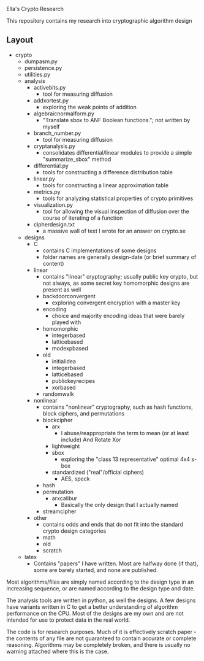 Ella's Crypto Research

This repository contains my research into cryptographic algorithm design

Layout
----
- crypto
    - dumpasm.py
    - persistence.py
    - utilities.py    
    - analysis 
        - activebits.py
            - tool for measuring diffusion
        - addxortest.py
            - exploring the weak points of addition
        - algebraicnormalform.py
            - "Translate sbox to ANF Boolean functions."; not written by myself
        - branch_number.py
            - tool for measuring diffusion
        - cryptanalysis.py
            - consolidates differential/linear modules to provide a simple "summarize_sbox" method
        - differential.py
            - tools for constructing a difference distribution table
        - linear.py
            - tools for constructing a linear approximation table
        - metrics.py
            - tools for analyzing statistical properties of crypto primitives
        - visualization.py
            - tool for allowing the visual inspection of diffusion over the course of iterating of a function
        - cipherdesign.txt
            - a massive wall of text I wrote for an answer on crypto.se
    - designs            
        - C
            - contains C implementations of some designs
            - folder names are generally design-date (or brief summary of content)   
        - linear
            - contains "linear" cryptography; usually public key crypto, but not always, as some secret key homomorphic designs are present as well 
            - backdoorconvergent
                - exploring convergent encryption with a master key
            - encoding
                - choice and majority encoding ideas that were barely played with
            - homomorphic                    
                - integerbased
                - latticebased                       
                - modexpbased
             - old
                 - initialidea
                 - integerbased
                 - latticebased
                 - publickeyrecipes
                 - xorbased                
            - randomwalk
        - nonlinear
            - contains "nonlinear" cryptography, such as hash functions, block ciphers, and permutations
            - blockcipher
                - arx
                    - I abuse/reappropriate the term to mean (or at least include) And Rotate Xor
                - lightweight
                - sbox
                    - exploring the "class 13 representative" optimal 4x4 s-box
                - standardized ("real"/official ciphers)
                    - AES, speck                                     
            - hash             
            - permutation
                - arxcalibur
                    - Basically the only design that I actually named
            - streamcipher
        - other
            - contains odds and ends that do not fit into the standard crypto design categories    
            - math
            - old
            - scratch           
    - latex
        - Contains "papers" I have written. Most are halfway done (if that), some are barely started, and none are published.
           

Most algorithms/files are simply named according to the design type in an increasing sequence, or are named according to the design type and date.
    
The analysis tools are written in python, as well the designs. A few designs have variants written in C to get a better understanding of algorithm performance on the CPU.
Most of the designs are my own and are not intended for use to protect data in the real world. 

The code is for research purposes. Much of it is effectively scratch paper - the contents of any file are not guaranteed to contain accurate or complete reasoning. Algorithms may be completely broken, and there is usually no warning attached where this is the case.